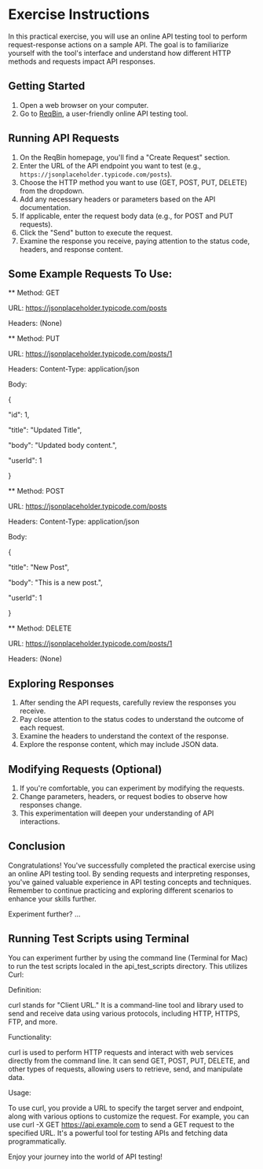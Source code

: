 # Exercise Instructions

In this practical exercise, you will use an online API testing tool to perform request-response actions on a sample API. The goal is to familiarize yourself with the tool's interface and understand how different HTTP methods and requests impact API responses.

## Getting Started

1. Open a web browser on your computer.
2. Go to [ReqBin](https://reqbin.com/), a user-friendly online API testing tool.

## Running API Requests

1. On the ReqBin homepage, you'll find a "Create Request" section.
2. Enter the URL of the API endpoint you want to test (e.g., `https://jsonplaceholder.typicode.com/posts`).
3. Choose the HTTP method you want to use (GET, POST, PUT, DELETE) from the dropdown.
4. Add any necessary headers or parameters based on the API documentation.
5. If applicable, enter the request body data (e.g., for POST and PUT requests).
6. Click the "Send" button to execute the request.
7. Examine the response you receive, paying attention to the status code, headers, and response content.

## Some Example Requests To Use:

** Method: GET

URL: https://jsonplaceholder.typicode.com/posts

Headers: (None)

** Method: PUT

URL: https://jsonplaceholder.typicode.com/posts/1

Headers:
  Content-Type: application/json
  
Body:

{

  "id": 1,
  
  "title": "Updated Title",
  
  "body": "Updated body content.",
  
  "userId": 1
  
}

** Method: POST

URL: https://jsonplaceholder.typicode.com/posts

Headers:
  Content-Type: application/json
  
Body:

{

  "title": "New Post",
  
  "body": "This is a new post.",
  
  "userId": 1
  
}

** Method: DELETE

URL: https://jsonplaceholder.typicode.com/posts/1

Headers: (None)


## Exploring Responses

1. After sending the API requests, carefully review the responses you receive.
2. Pay close attention to the status codes to understand the outcome of each request.
3. Examine the headers to understand the context of the response.
4. Explore the response content, which may include JSON data.

## Modifying Requests (Optional)

1. If you're comfortable, you can experiment by modifying the requests.
2. Change parameters, headers, or request bodies to observe how responses change.
3. This experimentation will deepen your understanding of API interactions.

## Conclusion

Congratulations! You've successfully completed the practical exercise using an online API testing tool. By sending requests and interpreting responses, you've gained valuable experience in API testing concepts and techniques. Remember to continue practicing and exploring different scenarios to enhance your skills further.

Experiment further? ... 

## Running Test Scripts using Terminal

You can experiment further by using the command line (Terminal for Mac) to run the test scripts localed in the api_test_scripts directory.  This utilizes Curl: 

Definition:

curl stands for "Client URL." It is a command-line tool and library used to send and receive data using various protocols, including HTTP, HTTPS, FTP, and more.

Functionality:

curl is used to perform HTTP requests and interact with web services directly from the command line. It can send GET, POST, PUT, DELETE, and other types of requests, allowing users to retrieve, send, and manipulate data.

Usage:

To use curl, you provide a URL to specify the target server and endpoint, along with various options to customize the request. For example, you can use curl -X GET https://api.example.com to send a GET request to the specified URL. It's a powerful tool for testing APIs and fetching data programmatically.

Enjoy your journey into the world of API testing!
